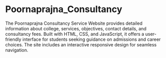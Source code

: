 # Poornaprajna_Consultancy
The Poornaprajna Consultancy Service Website provides detailed information about college, services, objectives, contact details, and consultancy fees. Built with HTML, CSS, and JavaScript, it offers a user-friendly interface for students seeking guidance on admissions and career choices. The site includes an interactive responsive design for seamless navigation.
